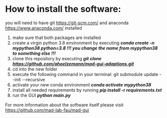 # How to install the software:

you will need to have git https://git-scm.com/ and anaconda https://www.anaconda.com/ installed
1. make sure that both packages are installed
2. create a virgin python 3.8 environment by executing **_conda create -n mypython38 python=3.8_**  **_!!! you change the name from mypython38 to something else !!!_**
3. clone this repository by executing **_git clone https://github.com/ahoelzemann/mad-gui-adaptions.git_**
4. cd into the new folder
5. execute the following command in your terminal: git submodule update --init --recursive
6. activate your new conda environment **_conda activate mypython38_**
7. install all needed requirements by running  **_pip install -r requirements.txt_**
8. run the GUI **_python main.py_**


For more information about the software itself please visit https://github.com/mad-lab-fau/mad-gui

